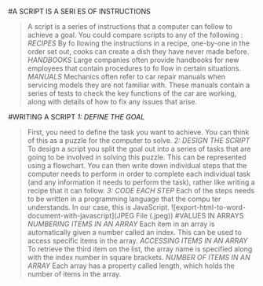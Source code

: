 #A SCRIPT IS A SERI ES OF INSTRUCTIONS
>A script is a series of instructions that a computer can follow to achieve a goal. You could compare scripts to any of the following :
*RECIPES*
>By fo llowing the instructions in a recipe, one-by-one in the order set out, cooks can create a dish they have never made before.
*HANDBOOKS*
>Large companies often provide handbooks for new employees that contain procedures to fo llow in certain situations.
*MANUALS*
>Mechanics often refer to car repair manuals when servicing models they are not familiar with. These manuals contain a series of tests to check the key functions of the car are working, along with details of how to fix any issues that arise.

#WRITING A SCRIPT
*1: DEFINE THE GOAL*
>First, you need to define the task you want to achieve. You can think of this as a puzzle for the computer to solve.
*2: DESIGN THE SCRIPT*
>To design a script you split the goal out into a series of tasks that are going to be involved in solving this puzzle. This can be represented using a flowchart. You can then write down individual steps that the computer needs to perform in order to complete each individual task (and any information it needs to perform the task), rather like writing a recipe that it can follow.
*3: CODE EACH STEP*
>Each of the steps needs to be written in a programming language that the compu ter  understands. In our case, this is JavaScript.
![export-html-to-word-document-with-javascript](JPEG File (.jpeg))
#VALUES IN ARRAYS
*NUMBERING ITEMS IN AN ARRAY*
>Each item in an array is automatically given a number called an index. This can be used to access specific items in the array.
*ACCESSING ITEMS IN AN ARRAY*
>To retrieve the third item on the list, the array name is specified along with the index number in square brackets.
*NUMBER OF ITEMS IN AN ARRAY*
>Each array has a property called length, which holds the number of items in the array.